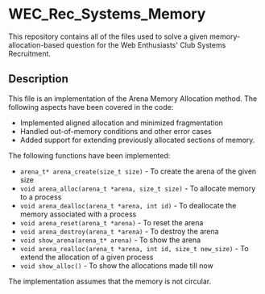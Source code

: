 # WEC_Rec_Systems_Memory

This repository contains all of the files used to solve a given memory-allocation-based question for the Web Enthusiasts' Club Systems Recruitment.

## Description

This file is an implementation of the Arena Memory Allocation method. The following aspects have been covered in the code:
* Implemented aligned allocation and minimized fragmentation
* Handled out-of-memory conditions and other error cases
* Added support for extending previously allocated sections of memory.

The following functions have been implemented:
  * ```arena_t* arena_create(size_t size)```  -  To create the arena of the given size
  * ```void arena_alloc(arena_t *arena, size_t size)```  -  To allocate memory to a process
  * ```void arena_dealloc(arena_t *arena, int id)```  -  To deallocate the memory associated with a process
  * ```void arena_reset(arena_t *arena)```  -  To reset the arena
  * ```void arena_destroy(arena_t *arena)```  -  To destroy the arena
  * ```void show_arena(arena_t* arena)```  -  To show the arena
  * ```void arena_realloc(arena_t *arena, int id, size_t new_size)```  -  To extend the allocation of a given process
  * ```void show_alloc()```  -  To show the allocations made till now
    
The implementation assumes that the memory is not circular. 
